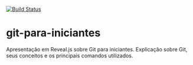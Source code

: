 [![Build Status](https://travis-ci.com/cleversonahum/git-para-iniciantes.svg?branch=master)](https://travis-ci.com/cleversonahum/git-para-iniciantes)
# git-para-iniciantes
Apresentação em Reveal.js sobre Git para iniciantes. Explicação sobre Git, seus conceitos e os principais comandos utilizados.
